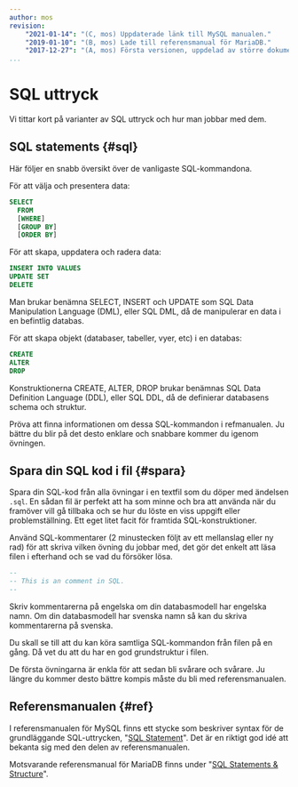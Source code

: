 ```yaml
---
author: mos
revision:
    "2021-01-14": "(C, mos) Uppdaterade länk till MySQL manualen."
    "2019-01-10": "(B, mos) Lade till referensmanual för MariaDB."
    "2017-12-27": "(A, mos) Första versionen, uppdelad av större dokument."
...
```

SQL uttryck
==================================

Vi tittar kort på varianter av SQL uttryck och hur man jobbar med dem.



SQL statements {#sql}
----------------------------------

Här följer en snabb översikt över de vanligaste SQL-kommandona.

För att välja och presentera data:

```sql
SELECT
  FROM
  [WHERE]
  [GROUP BY]
  [ORDER BY]
```

För att skapa, uppdatera och radera data:

```sql
INSERT INTO VALUES
UPDATE SET
DELETE
```

Man brukar benämna SELECT, INSERT och UPDATE som SQL Data Manipulation Language (DML), eller SQL DML, då de manipulerar en data i en befintlig databas.

För att skapa objekt (databaser, tabeller, vyer, etc) i en databas:

```sql
CREATE
ALTER
DROP
```

Konstruktionerna CREATE, ALTER, DROP brukar benämnas SQL Data Definition Language (DDL), eller SQL DDL, då de definierar databasens schema och struktur.

Pröva att finna informationen om dessa SQL-kommandon i refmanualen. Ju bättre du blir på det desto enklare och snabbare kommer du igenom övningen.



Spara din SQL kod i fil {#spara}
----------------------------------

Spara din SQL-kod från alla övningar i en textfil som du döper med ändelsen `.sql`. En sådan fil är perfekt att ha som minne och bra att använda när du framöver vill gå tillbaka och se hur du löste en viss uppgift eller problemställning. Ett eget litet facit för framtida SQL-konstruktioner.

Använd SQL-kommentarer (2 minustecken följt av ett mellanslag eller ny rad) för att skriva vilken övning du jobbar med, det gör det enkelt att läsa filen i efterhand och se vad du försöker lösa.

```sql
--
-- This is an comment in SQL.
--
```

Skriv kommentarerna på engelska om din databasmodell har engelska namn. Om din databasmodell har svenska namn så kan du skriva kommentarerna på svenska.

Du skall se till att du kan köra samtliga SQL-kommandon från filen på en gång. Då vet du att du har en god grundstruktur i filen.

De första övningarna är enkla för att sedan bli svårare och svårare. Ju längre du kommer desto bättre kompis måste du bli med referensmanualen.



Referensmanualen {#ref}
----------------------------------

I referensmanualen för MySQL finns ett stycke som beskriver syntax för de grundläggande SQL-uttrycken, "[SQL Statement](https://dev.mysql.com/doc/refman/8.0/en/sql-statements.html)". Det är en riktigt god idé att bekanta sig med den delen av referensmanualen.

Motsvarande referensmanual för MariaDB finns under "[SQL Statements & Structure](https://mariadb.com/kb/en/library/sql-statements-structure/)".
